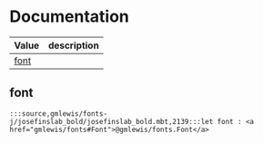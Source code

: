# Documentation
|Value|description|
|---|---|
|[font](#font)||

## font

```moonbit
:::source,gmlewis/fonts-j/josefinslab_bold/josefinslab_bold.mbt,2139:::let font : <a href="gmlewis/fonts#Font">@gmlewis/fonts.Font</a>
```

